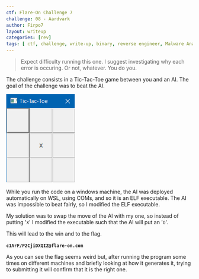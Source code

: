 ```yaml
---
ctf: Flare-On Challenge 7
challenge: 08 - Aardvark
author: Firpo7
layout: writeup
categories: [rev]
tags: [ ctf, challenge, write-up, binary, reverse engineer, Malware Analysis]
---
```


> Expect difficulty running this one. I suggest investigating why each error is occuring. Or not, whatever. You do you.

The challenge consists in a Tic-Tac-Toe game between you and an AI. The goal of the challenge was to beat the AI.

![Tic-Tac-Toe](/assets/writeups/FlareOn7/aardvark/start.png)

While you run the code on a windows machine, the AI was deployed automatically on WSL, using COMs, and so it is an ELF executable. The AI was impossible to beat fairly, so I modified the ELF executable.

My solution was to swap the move of the AI with my one, so instead of putting '`X`' I modified the executable such that the AI will put an '`O`'.

This will lead to the win and to the flag.

**`c1ArF/P2CjiDXQIZ@flare-on.com`**

As you can see the flag seems weird but, after running the program some times on different machines and briefly looking at how it generates it, trying to submitting it will confirm that it is the right one.
